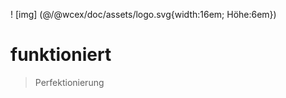<!--DESC: {"icon":"explore"} -->
! [img] (@/@wcex/doc/assets/logo.svg{width:16em; Höhe:6em})
# funktioniert
> Perfektionierung
